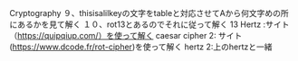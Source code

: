 Cryptography
９、thisisalilkeyの文字をtableと対応させてAから何文字めの所にあるかを見て解く
１０、rot13とあるのでそれに従って解く
13
Hertz :サイト（https://quipqiup.com/）を使って解く
caesar cipher 2: サイト(https://www.dcode.fr/rot-cipher)を使って解く
hertz 2:上のhertzと一緒


